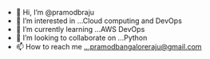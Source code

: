 - 👋 Hi, I’m @pramodbraju
- 👀 I’m interested in ...Cloud computing and DevOps
- 🌱 I’m currently learning ...AWS DevOps
- 💞️ I’m looking to collaborate on ...Python
- 📫 How to reach me ...pramodbangaloreraju@gmail.com

<!---
pramodbraju/pramodbraju is a ✨ special ✨ repository because its `README.md` (this file) appears on your GitHub profile.
You can click the Preview link to take a look at your changes.
--->
